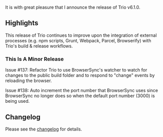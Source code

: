 <!--
template: articlepage
title: Trio v6.1.0
appendToTarget: true
category: releases
tag: v6.1.0
articleTitle: "Trio v6.1.0"
activeHeaderItem: 3
socialMediaMetaTags:
- "<meta property='og:type' content='article'>"
- "<meta property='og:title' content='Trio v6.1.0'>"
- "<meta property='og:description' content='It is with great pleasure that I announce the release of Trio v6.1.0.'>"
- "<meta property='og:url' content='https://gettriossg.com/blog/releases/2021/05/28/v6.1.0/'>"
- "<meta property='og:image' content='https://gettriossg.com/media/trio-social-media-image.png'>"
- "<meta name='twitter:card' content='summary_large_image'>"
- "<meta name='twitter:site' content='@gettriossg'>"
- "<meta name='twitter:creator' content='@jefftschwartz'>"
- "<meta name='twitter:title' content='Trio v6.1.0'>"
- "<meta name='twitter:description' content='It is with great pleasure that I announce the release of Trio v6.1.0.'>"
- "<meta name='twitter:image' content='https://gettriossg.com/media/trio-social-media-image.png'>"
-->

It is with great pleasure that I announce the release of Trio v6.1.0.

## Highlights

This release of Trio continues to improve upon the integration of external processes (e.g. npm scripts, Grunt, Webpack, Parcel, Browserify) with Trio's build & release workflows.

### This Is A Minor Release

Issue #137: Refactor Trio to use BrowserSync's watcher to watch for changes to the public build folder and to respond to "change" events by reloading the browser.

Issue #138: Auto increment the port number that BrowserSync uses since BrowserSync no longer does so when the default port number (3000) is being used.

## Changelog

Please see the <a target="_blank" href="https://github.com/4awpawz/trio/issues?q=is%3Aissue+milestone%3Av6.1.0+is%3Aclosed">changelog</a> for details.
<!-- end -->
